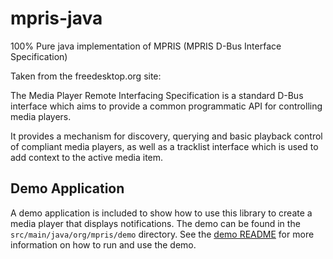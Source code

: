 # mpris-java

100% Pure java implementation of MPRIS (MPRIS D-Bus Interface Specification)

Taken from the freedesktop.org site:

The Media Player Remote Interfacing Specification is a standard D-Bus interface which aims to provide a common programmatic API for controlling media players.

It provides a mechanism for discovery, querying and basic playback control of compliant media players, as well as a tracklist interface which is used to add context to the active media item.

## Demo Application

A demo application is included to show how to use this library to create a media player that displays notifications. The demo can be found in the `src/main/java/org/mpris/demo` directory. See the [demo README](src/main/java/org/mpris/demo/README.md) for more information on how to run and use the demo.
